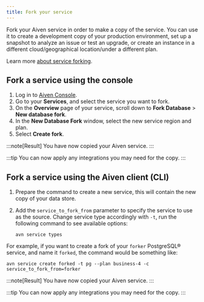 ```yaml
---
title: Fork your service
---
```


Fork your Aiven service in order to make a copy of the service. You can
use it to create a development copy of your production environment, set
up a snapshot to analyze an issue or test an upgrade, or create an
instance in a different cloud/geographical location/under a different
plan.

Learn more
[about service forking](/docs/platform/concepts/service-forking).

## Fork a service using the console

1.  Log in to [Aiven Console](https://console.aiven.io/).
2.  Go to your **Services**, and select the service you want to fork.
3.  On the **Overview** page of your service, scroll down to **Fork
    Database** \> **New database fork**.
4.  In the **New Database Fork** window, select the new service region
    and plan.
5.  Select **Create fork**.

:::note[Result]
You have now copied your Aiven service.
:::

:::tip
You can now apply any integrations you may need for the copy.
:::

## Fork a service using the Aiven client (CLI)

1.  Prepare the command to create a new service, this will contain the
    new copy of your data store.

2.  Add the `service_to_fork_from` parameter to specify the service to
    use as the source. Change service type accordingly with `-t`, run
    the following command to see available options:

    ``` 
    avn service types        
    ```

For example, if you want to create a fork of your `forker` PostgreSQL®
service, and name it `forked`, the command would be something like:

``` 
avn service create forked -t pg --plan business-4 -c service_to_fork_from=forker
```

:::note[Result]
You have now copied your Aiven service.
:::

:::tip
You can now apply any integrations you may need for the copy.
:::
